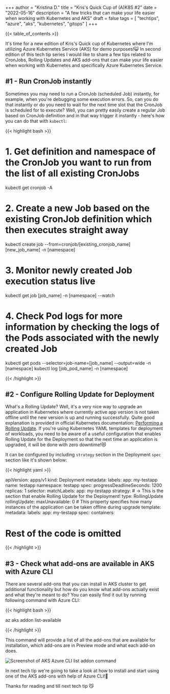 +++
author = "Kristina D."
title = "Kris's Quick Cup of (A)K8S #2"
date = "2022-05-16"
description = "A few tricks that can make your life easier when working with Kubernetes and AKS"
draft = false
tags = [
    "techtips",
    "azure",
    "aks",
    "kubernetes",
    "gitops"
]
+++

{{< table_of_contents >}}

It\'s time for a new edition of Kris\'s Quick cup of Kubernetes where I\'m utilizing Azure Kubernetes Service (AKS) for demo purposes!😺
In second edition of this tech tip series I would like to share a few tips related to CronJobs, Rolling Updates and AKS add-ons that can make your life easier when working with Kubernetes and specifically Azure Kubernetes Service.

## #1 - Run CronJob instantly

Sometimes you may need to run a CronJob (scheduled Job) instantly, for example, when you\'re debugging some execution errors. So, can you do that instantly or do you need to wait for the next time slot that the CronJob is scheduled for to execute? Well, you can pretty easily create a regular Job based on CronJob definition and in that way trigger it instantly - here\'s how you can do that with ```kubectl```:

{{< highlight bash >}}
# 1. Get definition and namespace of the CronJob you want to run from the list of all existing CronJobs
kubectl get cronjob -A

# 2.  Create a new Job based on the existing CronJob definition which then executes straight away
kubectl create job --from=cronjob/[existing_cronjob_name] [new_job_name] -n [namespace]

# 3. Monitor newly created Job execution status live
kubectl get job [job_name] -n [namespace] --watch

# 4. Check Pod logs for more information by checking the logs of the Pods associated with the newly created Job
kubectl get pods --selector=job-name=[job_name] --output=wide -n [namespace]
kubectl log [job_pod_name] -n [namespace]

{{< /highlight >}}

## #2 - Configure Rolling Update for Deployment

What\'s a Rolling Update? Well, it\'s a very nice way to upgrade an application in Kubernetes where currently active app version is not taken offline until the new version is up and running successfully. Quite good explanation is provided in official Kubernetes documentation: [Performing a Rolling Update](https://kubernetes.io/docs/tutorials/kubernetes-basics/update/update-intro/). If you\'re using Kubernetes YAML templates for deployment of workloads, you need to be aware of a useful configuration that enables Rolling Update for the Deployment so that the next time an application is upgraded, it will be done with zero downtime!😻

It can be configured by including ```strategy``` section in the Deployment ```spec``` section like it\'s shown below:

{{< highlight yaml >}}

apiVersion: apps/v1
kind: Deployment
metadata:
  labels:
    app: my-testapp
  name: testapp
  namespace: testapp
spec:
  progressDeadlineSeconds: 1200
  replicas: 1
  selector:
    matchLabels:
      app: my-testapp
  strategy: # -> This is the section that enable Rolling Update for the Deployment! 
    type: RollingUpdate
    rollingUpdate:
      maxUnavailable: 0 # This property specifies how many instances of the application can be taken offline during upgrade
  template:
    metadata:
      labels:
        app: my-testapp
    spec:
      containers:

# Rest of the code is omitted

{{< /highlight >}}

## #3 - Check what add-ons are available in AKS with Azure CLI

There are several add-ons that you can install in AKS cluster to get additional functionality but how do you know what add-ons actually exist and what they\'re meant to do? You can easily find it out by running following command with Azure CLI:

{{< highlight bash >}}

az aks addon list-available

{{< /highlight >}}

This command will provide a list of all the add-ons that are available for installation, which add-ons are in Preview mode and what each add-on does.

![Screenshot of AKS Azure CLI list addon command](../../images/tech_tips/ak8s_az_addon_list.png)

In next tech tip we\'re going to take a look at how to install and start using one of the AKS add-ons with help of Azure CLI!🦾

Thanks for reading and till next tech tip 😼